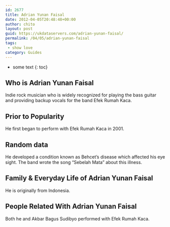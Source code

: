 ```yaml
---
id: 2677
title: Adrian Yunan Faisal
date: 2012-04-05T20:48:48+00:00
author: chito
layout: post
guid: https://ukdataservers.com/adrian-yunan-faisal/
permalink: /04/05/adrian-yunan-faisal
tags:
 - show love
category: Guides
---
```


* some text
{: toc}


## Who is  Adrian Yunan Faisal
                  
                  
                  
Indie rock musician who is widely recognized for playing the bass guitar and providing backup vocals for the band Efek Rumah Kaca. 
                  
                
                
                
## Prior to Popularity 
                  
                  
                  
He first began to perform with Efek Rumah Kaca in 2001.
                  
                
                
                
## Random data 
                  
                  
                  
He developed a condition known as Behcet&#8217;s disease which affected his eye sight. The band wrote the song &#8220;Sebelah Mata&#8221; about this illness. 
                  
                
                
                
## Family & Everyday Life of Adrian Yunan Faisal
                  
                  
                  
He is originally from Indonesia.
                  
                
                
                
## People Related With  Adrian Yunan Faisal
                  
                  
                  
Both he and Akbar Bagus Sudibyo performed with Efek Rumah Kaca.
                  
                
              
            
          
          
          
    
    
  
